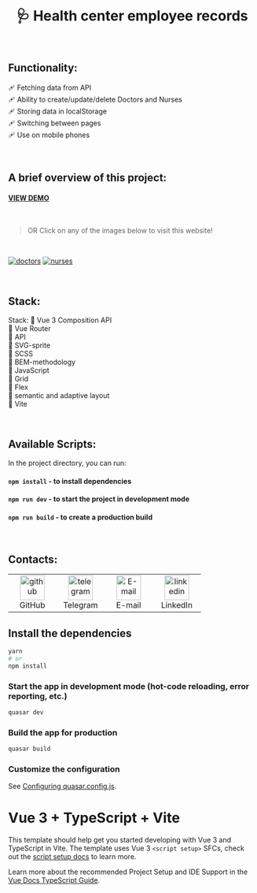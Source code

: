 <h1 align="center"> 🩺 Health center employee records </h1>


<br>

## Functionality:

🩹 Fetching data from API    
🩹 Ability to create/update/delete Doctors and Nurses    
🩹 Storing data in localStorage    
🩹 Switching between pages    
🩹 Use on mobile phones    


<br>    

## A brief overview of this project:    

#### <a href='https://olga-bull-medical-website-demo.netlify.app'>VIEW DEMO</a>

<br>

>OR Click on any of the images below to visit this website!


<br>


[![doctors](https://github.com/user-attachments/assets/38c7a21c-2c32-44ad-b285-fe4216022c00)](https://olga-bull-medical-website-demo.netlify.app)
[![nurses](https://github.com/user-attachments/assets/6617cf08-ab7a-4cd8-b0ff-c06fcb0945bf)](https://olga-bull-medical-website-demo/nurses.netlify.app)


<br>

## Stack:

Stack:
💉 Vue 3 Composition API    
💉 Vue Router    
💉 API  
💉 SVG-sprite    
💉 SCSS    
💉 BEM-methodology    
💉 JavaScript    
💉 Grid    
💉 Flex    
💉 semantic and adaptive layout    
💉 Vite    

<br>

## Available Scripts:

In the project directory, you can run:    

#### `npm install`    - to install dependencies 
#### `npm run dev`    - to start the project in development mode
#### `npm run build`  - to create a production build

<br>

## Contacts:
<table>
  <tr>
    <td align="center" width="82">
      <a href="https://github.com/OlgaBuLL">
        <img src='https://cdn.jsdelivr.net/npm/simple-icons@3.0.1/icons/github.svg' alt='github' width="50" />
      </a><br>GitHub
     </td>
    <td align="center" width="82">
      <a href="https://t.me/bio_ol23">
        <img src='https://cdn.jsdelivr.net/npm/simple-icons@3.0.1/icons/telegram.svg' alt='telegram' width="50" />
      </a><br>Telegram
     </td>
    <td align="center" width="82">
      <a href="mailto:oska43@mail.ru">
       <img src='https://cdn.jsdelivr.net/npm/simple-icons@3.0.1/icons/mail-dot-ru.svg' alt='E-mail' width="50" />
      </a><br>E-mail
     </td>
    <td align="center" width="82">
      <a href="https://www.linkedin.com/in/olga-bulgakova-014254243/">
       <img src='https://cdn.jsdelivr.net/npm/simple-icons@3.0.1/icons/linkedin.svg' alt='linkedin' width="50" />
      </a><br>LinkedIn
     </td>
  </tr>
</table>


## Install the dependencies
```bash
yarn
# or
npm install
```

### Start the app in development mode (hot-code reloading, error reporting, etc.)
```bash
quasar dev
```


### Build the app for production
```bash
quasar build
```

### Customize the configuration
See [Configuring quasar.config.js](https://v2.quasar.dev/quasar-cli-vite/quasar-config-js).


# Vue 3 + TypeScript + Vite

This template should help get you started developing with Vue 3 and TypeScript in Vite. The template uses Vue 3 `<script setup>` SFCs, check out the [script setup docs](https://v3.vuejs.org/api/sfc-script-setup.html#sfc-script-setup) to learn more.

Learn more about the recommended Project Setup and IDE Support in the [Vue Docs TypeScript Guide](https://vuejs.org/guide/typescript/overview.html#project-setup).
